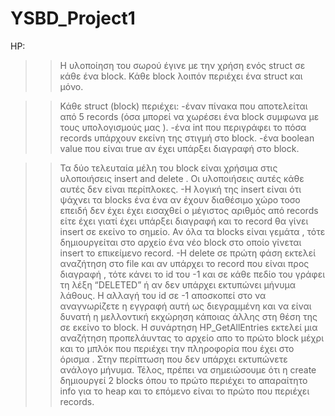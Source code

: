 # YSBD_Project1

HP:

>>Η υλοποίηση του σωρού έγινε με την χρήση ενός struct σε κάθε ένα block. Κάθε block λοιπόν περιέχει ένα struct και μόνο.

>>Κάθε struct (block) περιέχει: 
-έναν πίνακα που αποτελείται από 5 records (όσα μπορεί να χωρέσει ένα block συμφωνα με τους υπολογισμούς μας ).
-ένα int που περιγράφει το πόσα records υπάρχουν εκείνη της στιγμή στο block.
-ένα boolean value που είναι true αν έχει υπάρξει διαγραφή στο block. 

>>Τα δύο τελευταία μέλη του block είναι χρήσιμα στις υλοποιήσεις insert and delete . Οι υλοποιήσεις αυτές κάθε αυτές δεν είναι περίπλοκες. 
-Η λογική της insert είναι ότι ψάχνει τα blocks ένα ένα αν έχουν διαθέσιμο χώρο τοσο επειδή δεν έχει έχει εισαχθεί ο μέγιστος αριθμός από records είτε έχει γιατί έχει υπάρξει διαγραφή και το record θα γίνει insert σε εκείνο το σημείο. Αν όλα τα blocks είναι γεμάτα , τότε δημιουργείται στο αρχείο ένα νέο block στο οποίο γίνεται insert το επικείμενο record.
-H delete σε πρώτη φάση εκτελεί αναζήτηση στο file και αν υπάρχει το record που είναι προς διαγραφή , τότε κάνει το id του -1 και σε κάθε πεδίο του γράφει τη λέξη “DELETED” ή αν δεν υπάρχει εκτυπώνει μήνυμα λάθους. H αλλαγή του id σε -1 αποσκοπεί στο να αναγνωρίζετε η εγγραφή αυτή ως διεγραμμένη και να είναι δυνατή η μελλοντική εκχώρηση κάποιας άλλης στη θέση της σε εκείνο το block. 
>>Η συνάρτηση HP_GetAllEntries εκτελεί μια αναζήτηση προπελάυντας το αρχείο απο το πρώτο block μέχρι και το μπλόκ που περιέχει την πληροφορία που έχει στο όρισμα . Στην περίπτωση που δεν υπάρχει εκτυπώνετε ανάλογο μήνυμα.
>>Τέλος, πρέπει να σημειώσουμε ότι η create δημιουργεί 2 blocks όπου το πρώτο περιέχει το απαραίτητο info για το heap και το επόμενο είναι το πρώτο που περιέχει records.


